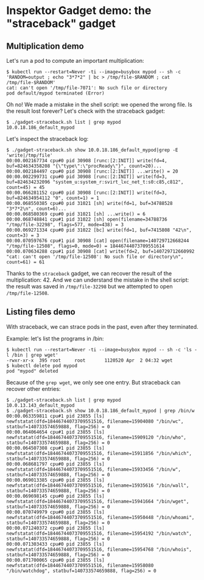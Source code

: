 # Inspektor Gadget demo: the "straceback" gadget

## Multiplication demo

Let's run a pod to compute an important multiplication:

```
$ kubectl run --restart=Never -ti --image=busybox mypod -- sh -c 'RANDOM=output ; echo "3*7*2" | bc > /tmp/file-$RANDOM ; cat /tmp/file-$RANDOM'
cat: can't open '/tmp/file-7071': No such file or directory
pod default/mypod terminated (Error)
```

Oh no! We made a mistake in the shell script: we opened the wrong file. Is the
result lost forever? Let's check with the straceback gadget:

```
$ ./gadget-straceback.sh list | grep mypod
10.0.18.186_default_mypod
```

Let's inspect the straceback log:

```
$ ./gadget-straceback.sh show 10.0.18.186_default_mypod|grep -E 'write|/tmp/file'
00:00.002167734 cpu#0 pid 30908 [runc:[2:INIT]] write(fd=4, buf=824634358208 "{\"type\":\"procReady\"}", count=20)...
00:00.002184497 cpu#0 pid 30908 [runc:[2:INIT]] ...write() = 20
00:00.002299731 cpu#0 pid 30908 [runc:[2:INIT]] write(fd=3, buf=824634232096 "system_u:system_r:svirt_lxc_net_t:s0:c85,c812", count=45) = 45
00:00.066281152 cpu#0 pid 30908 [runc:[2:INIT]] write(fd=3, buf=824634954112 "0", count=1) = 1
00:00.068550385 cpu#0 pid 31021 [sh] write(fd=1, buf=34788528 "3*7*2\n", count=6)...
00:00.068580369 cpu#0 pid 31021 [sh] ...write() = 6
00:00.068748841 cpu#1 pid 31022 [sh] open(filename=34788736 "/tmp/file-32298", flags=577, mode=438) = 3
00:00.069271334 cpu#0 pid 31022 [bc] write(fd=1, buf=7415808 "42\n", count=3) = 3
00:00.070597676 cpu#1 pid 30908 [cat] open(filename=140729712668244 "/tmp/file-12508", flags=0, mode=0) = 18446744073709551614
00:00.070634288 cpu#1 pid 30908 [cat] write(fd=2, buf=140729712660992 "cat: can't open '/tmp/file-12508': No such file or directory\n", count=61) = 61
```

Thanks to the `straceback` gadget, we can recover the result of the
multiplication: 42. And we can understand the mistake in the shell script: the
result was saved in `/tmp/file-32298` but we attempted to open
`/tmp/file-12508`.

## Listing files demo

With straceback, we can strace pods in the past, even after they terminated.

Example: let's list the programs in /bin:
```
$ kubectl run --restart=Never -ti --image=busybox mypod -- sh -c 'ls -l /bin | grep wget'
-rwxr-xr-x  395 root     root       1120520 Apr  2 04:32 wget
$ kubectl delete pod mypod
pod "mypod" deleted
```

Because of the `grep wget`, we only see one entry. But straceback can recover other entries:

```
$ ./gadget-straceback.sh list | grep mypod
10.0.13.143_default_mypod
$ ./gadget-straceback.sh show 10.0.18.186_default_mypod | grep /bin/w
00:00.063359811 cpu#1 pid 23855 [ls] newfstatat(dfd=18446744073709551516, filename=15904080 "/bin/wc", statbuf=140733574659888, flag=256) = 0
00:00.064064654 cpu#1 pid 23855 [ls] newfstatat(dfd=18446744073709551516, filename=15909120 "/bin/who", statbuf=140733574659888, flag=256) = 0
00:00.064507308 cpu#1 pid 23855 [ls] newfstatat(dfd=18446744073709551516, filename=15911856 "/bin/which", statbuf=140733574659888, flag=256) = 0
00:00.068681797 cpu#0 pid 23855 [ls] newfstatat(dfd=18446744073709551516, filename=15933456 "/bin/w", statbuf=140733574659888, flag=256) = 0
00:00.069013385 cpu#0 pid 23855 [ls] newfstatat(dfd=18446744073709551516, filename=15935616 "/bin/wall", statbuf=140733574659888, flag=256) = 0
00:00.069698145 cpu#0 pid 23855 [ls] newfstatat(dfd=18446744073709551516, filename=15941664 "/bin/wget", statbuf=140733574659888, flag=256) = 0
00:00.070749979 cpu#0 pid 23855 [ls] newfstatat(dfd=18446744073709551516, filename=15950448 "/bin/whoami", statbuf=140733574659888, flag=256) = 0
00:00.071240372 cpu#0 pid 23855 [ls] newfstatat(dfd=18446744073709551516, filename=15954192 "/bin/watch", statbuf=140733574659888, flag=256) = 0
00:00.071303433 cpu#0 pid 23855 [ls] newfstatat(dfd=18446744073709551516, filename=15954768 "/bin/whois", statbuf=140733574659888, flag=256) = 0
00:00.071700065 cpu#0 pid 23855 [ls] newfstatat(dfd=18446744073709551516, filename=15958080 "/bin/watchdog", statbuf=140733574659888, flag=256) = 0
```

